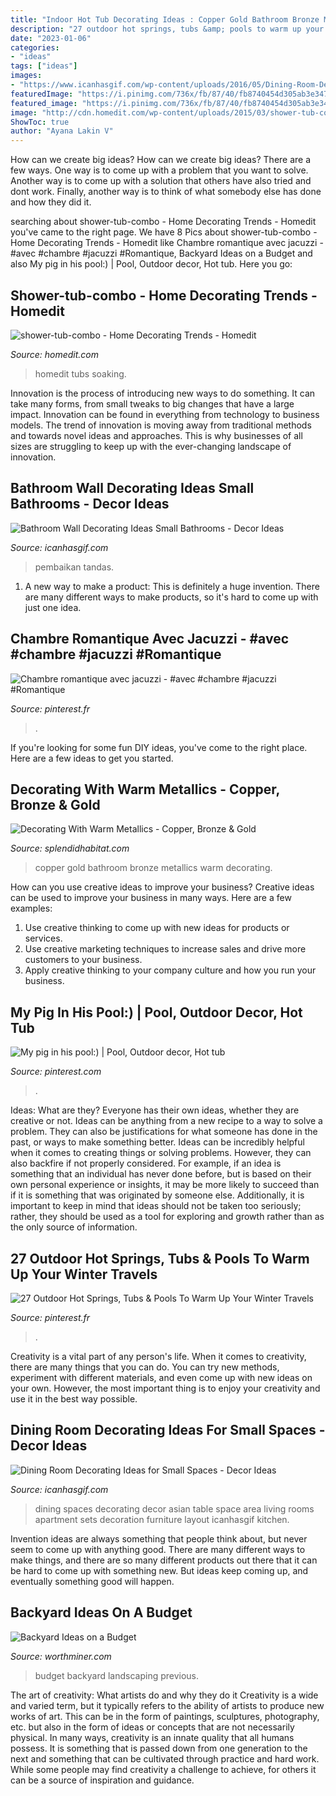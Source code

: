 ```yaml
---
title: "Indoor Hot Tub Decorating Ideas : Copper Gold Bathroom Bronze Metallics Warm Decorating"
description: "27 outdoor hot springs, tubs &amp; pools to warm up your winter travels"
date: "2023-01-06"
categories:
- "ideas"
tags: ["ideas"]
images:
- "https://www.icanhasgif.com/wp-content/uploads/2016/05/Dining-Room-Decorating-Ideas-for-Small-Spaces-767x1024.jpg"
featuredImage: "https://i.pinimg.com/736x/fb/87/40/fb8740454d305ab3e347472f3fbfba82--pools.jpg"
featured_image: "https://i.pinimg.com/736x/fb/87/40/fb8740454d305ab3e347472f3fbfba82--pools.jpg"
image: "http://cdn.homedit.com/wp-content/uploads/2015/03/shower-tub-combo-520x1024.jpg"
ShowToc: true
author: "Ayana Lakin V"
---
```



How can we create big ideas?
How can we create big ideas? There are a few ways. One way is to come up with a problem that you want to solve. Another way is to come up with a solution that others have also tried and dont work. Finally, another way is to think of what somebody else has done and how they did it.

	

		
searching about shower-tub-combo - Home Decorating Trends - Homedit you've came to the right page. We have 8 Pics about shower-tub-combo - Home Decorating Trends - Homedit like Chambre romantique avec jacuzzi - #avec #chambre #jacuzzi #Romantique, Backyard Ideas on a Budget and also My pig in his pool:) | Pool, Outdoor decor, Hot tub. Here you go:
		
    
## Shower-tub-combo - Home Decorating Trends - Homedit

<img loading=lazy src="http://cdn.homedit.com/wp-content/uploads/2015/03/shower-tub-combo-520x1024.jpg" onerror="this.onerror=null;this.src='https://tse3.mm.bing.net/th?id=OIP.zhi-B5VWcSl1Y5Pp65abkQHaOl&amp;pid=15.1';" alt="shower-tub-combo - Home Decorating Trends - Homedit">

_Source: homedit.com_

>homedit tubs soaking. 

	

Innovation is the process of introducing new ways to do something. It can take many forms, from small tweaks to big changes that have a large impact. Innovation can be found in everything from technology to business models. The trend of innovation is moving away from traditional methods and towards novel ideas and approaches. This is why businesses of all sizes are struggling to keep up with the ever-changing landscape of innovation.

    
## Bathroom Wall Decorating Ideas Small Bathrooms - Decor Ideas

<img loading=lazy src="https://www.icanhasgif.com/wp-content/uploads/2016/01/Bathroom-Wall-Decorating-Ideas-Small-Bathrooms-686x1024.jpg" onerror="this.onerror=null;this.src='https://tse4.mm.bing.net/th?id=OIP.esN3-kg6msZdj78bTGDdZAHaLD&amp;pid=15.1';" alt="Bathroom Wall Decorating Ideas Small Bathrooms - Decor Ideas">

_Source: icanhasgif.com_

>pembaikan tandas. 

	

1. A new way to make a product: This is definitely a huge invention. There are many different ways to make products, so it's hard to come up with just one idea.

    
## Chambre Romantique Avec Jacuzzi - #avec #chambre #jacuzzi #Romantique

<img loading=lazy src="https://i.pinimg.com/736x/a9/5d/61/a95d612665263370dedb5f6b9294d45f.jpg" onerror="this.onerror=null;this.src='https://tse1.mm.bing.net/th?id=OIP.pEMZFYp2Z3dp4BWnRGvuHwHaLH&amp;pid=15.1';" alt="Chambre romantique avec jacuzzi - #avec #chambre #jacuzzi #Romantique">

_Source: pinterest.fr_

>. 

	

If you're looking for some fun DIY ideas, you've come to the right place. Here are a few ideas to get you started.

    
## Decorating With Warm Metallics - Copper, Bronze &amp; Gold

<img loading=lazy src="http://www.splendidhabitat.com/wp-content/uploads/2015/01/Copper-tub-in-blue-bathroom-510x565.jpg" onerror="this.onerror=null;this.src='https://tse4.mm.bing.net/th?id=OIP.r6Y97cGv0EAxImOcSoJaiQHaIN&amp;pid=15.1';" alt="Decorating With Warm Metallics - Copper, Bronze &amp; Gold">

_Source: splendidhabitat.com_

>copper gold bathroom bronze metallics warm decorating. 

	

How can you use creative ideas to improve your business?
Creative ideas can be used to improve your business in many ways. Here are a few examples:
1. Use creative thinking to come up with new ideas for products or services.
2. Use creative marketing techniques to increase sales and drive more customers to your business.
3. Apply creative thinking to your company culture and how you run your business.

    
## My Pig In His Pool:) | Pool, Outdoor Decor, Hot Tub

<img loading=lazy src="https://i.pinimg.com/736x/fb/87/40/fb8740454d305ab3e347472f3fbfba82--pools.jpg" onerror="this.onerror=null;this.src='https://tse3.mm.bing.net/th?id=OIP.pdCqZxUDtgUTuaJil1CooQHaJ4&amp;pid=15.1';" alt="My pig in his pool:) | Pool, Outdoor decor, Hot tub">

_Source: pinterest.com_

>. 

	

Ideas: What are they?
Everyone has their own ideas, whether they are creative or not. Ideas can be anything from a new recipe to a way to solve a problem. They can also be justifications for what someone has done in the past, or ways to make something better. 
Ideas can be incredibly helpful when it comes to creating things or solving problems. However, they can also backfire if not properly considered. For example, if an idea is something that an individual has never done before, but is based on their own personal experience or insights, it may be more likely to succeed than if it is something that was originated by someone else. Additionally, it is important to keep in mind that ideas should not be taken too seriously; rather, they should be used as a tool for exploring and growth rather than as the only source of information.

    
## 27 Outdoor Hot Springs, Tubs &amp; Pools To Warm Up Your Winter Travels

<img loading=lazy src="https://i.pinimg.com/736x/1e/c9/ee/1ec9eee259f5ef24f1e8a81554f51c13.jpg" onerror="this.onerror=null;this.src='https://tse2.mm.bing.net/th?id=OIP.aMIXK39dCkHtPnWtd87e1QHaGL&amp;pid=15.1';" alt="27 Outdoor Hot Springs, Tubs &amp; Pools To Warm Up Your Winter Travels">

_Source: pinterest.fr_

>. 

	

Creativity is a vital part of any person's life. When it comes to creativity, there are many things that you can do. You can try new methods, experiment with different materials, and even come up with new ideas on your own. However, the most important thing is to enjoy your creativity and use it in the best way possible.

    
## Dining Room Decorating Ideas For Small Spaces - Decor Ideas

<img loading=lazy src="https://www.icanhasgif.com/wp-content/uploads/2016/05/Dining-Room-Decorating-Ideas-for-Small-Spaces-767x1024.jpg" onerror="this.onerror=null;this.src='https://tse3.mm.bing.net/th?id=OIP.tPL8JJ31-MF2w6srxUFd9AHaJ4&amp;pid=15.1';" alt="Dining Room Decorating Ideas for Small Spaces - Decor Ideas">

_Source: icanhasgif.com_

>dining spaces decorating decor asian table space area living rooms apartment sets decoration furniture layout icanhasgif kitchen. 

	

Invention ideas are always something that people think about, but never seem to come up with anything good. There are many different ways to make things, and there are so many different products out there that it can be hard to come up with something new. But ideas keep coming up, and eventually something good will happen.

    
## Backyard Ideas On A Budget

<img loading=lazy src="http://www.worthminer.com/wp-content/uploads/2015/05/Backyard-Landscaping-Ideas-on-a-Budget-11.jpg" onerror="this.onerror=null;this.src='https://tse2.mm.bing.net/th?id=OIP.DIw80v7vF3tr2Hk9JAWs0QHaLH&amp;pid=15.1';" alt="Backyard Ideas on a Budget">

_Source: worthminer.com_

>budget backyard landscaping previous. 

	

The art of creativity: What artists do and why they do it
Creativity is a wide and varied term, but it typically refers to the ability of artists to produce new works of art. This can be in the form of paintings, sculptures, photography, etc. but also in the form of ideas or concepts that are not necessarily physical. In many ways, creativity is an innate quality that all humans possess. It is something that is passed down from one generation to the next and something that can be cultivated through practice and hard work. While some people may find creativity a challenge to achieve, for others it can be a source of inspiration and guidance.

